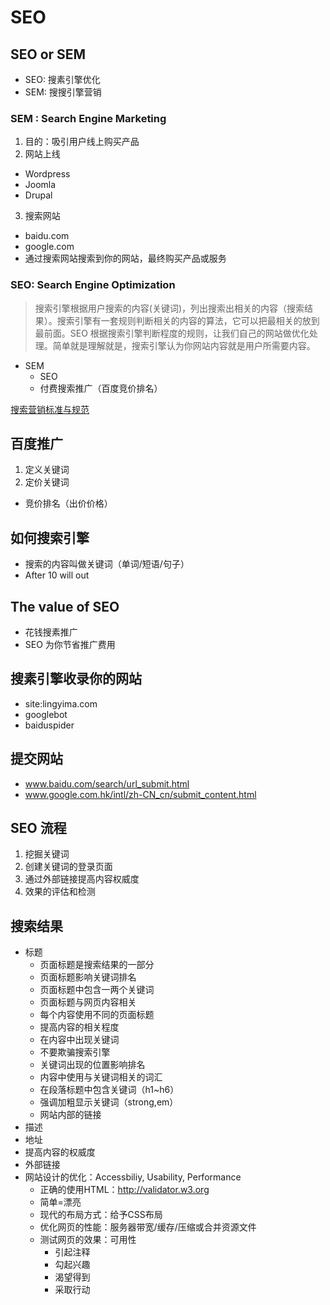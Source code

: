 # SEO

## SEO or SEM
- SEO: 搜素引擎优化
- SEM: 搜搜引擎营销

### SEM : Search Engine Marketing
1. 目的：吸引用户线上购买产品
2. 网站上线
- Wordpress
- Joomla
- Drupal
3. 搜索网站
- baidu.com
- google.com
- 通过搜索网站搜索到你的网站，最终购买产品或服务


### SEO: Search Engine Optimization
> 搜索引擎根据用户搜索的内容(关键词)，列出搜索出相关的内容（搜索结果）。搜索引擎有一套规则判断相关的内容的算法，它可以把最相关的放到最前面。SEO 根据搜索引擎判断程度的规则，让我们自己的网站做优化处理。简单就是理解就是，搜索引擎认为你网站内容就是用户所需要内容。

- SEM
	+ SEO
	+ 付费搜索推广（百度竞价排名）

[搜索营销标准与规范](http://sem.baidu.com)

## 百度推广
1. 定义关键词
2. 定价关键词
- 竞价排名（出价价格）

## 如何搜索引擎
- 搜索的内容叫做关键词（单词/短语/句子）
- After 10 will out

## The value of SEO
- 花钱搜素推广
- SEO 为你节省推广费用

## 搜素引擎收录你的网站
- site:lingyima.com
- googlebot
- baiduspider


## 提交网站
- www.baidu.com/search/url_submit.html
- www.google.com.hk/intl/zh-CN_cn/submit_content.html

## SEO 流程
1. 挖掘关键词
2. 创建关键词的登录页面
3. 通过外部链接提高内容权威度
4. 效果的评估和检测

## 搜索结果
- 标题
	+ 页面标题是搜索结果的一部分
	+ 页面标题影响关键词排名
	+ 页面标题中包含一两个关键词
	+ 页面标题与网页内容相关
	+ 每个内容使用不同的页面标题
	+ 提高内容的相关程度
	+ 在内容中出现关键词
	+ 不要欺骗搜索引擎
	+ 关键词出现的位置影响排名
	+ 内容中使用与关键词相关的词汇
	+ 在段落标题中包含关键词（h1~h6）
	+ 强调加粗显示关键词（strong,em）
	+ 网站内部的链接
- 描述
- 地址
- 提高内容的权威度
- 外部链接
- 网站设计的优化：Accessbiliy, Usability, Performance
	+ 正确的使用HTML：http://validator.w3.org
	+ 简单=漂亮
	+ 现代的布局方式：给予CSS布局
	+ 优化网页的性能：服务器带宽/缓存/压缩或合并资源文件
	+ 测试网页的效果：可用性
		* 引起注释
		* 勾起兴趣
		* 渴望得到
		* 采取行动

		




